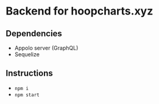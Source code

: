 # Backend for hoopcharts.xyz
## Dependencies
- Appolo server (GraphQL)
- Sequelize

## Instructions
- `npm i`
- `npm start`
